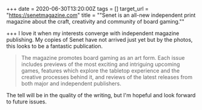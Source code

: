 +++
date = 2020-06-30T13:20:00Z
tags = []
target_url = "https://senetmagazine.com"
title = "\"Senet is an all-new independent print magazine about the craft, creativity and community of board gaming.\""

+++
I love it when my interests converge with independent magazine publishing. My copies of Senet have not arrived just yet but by the photos, this looks to be a fantastic publication. 

> The magazine promotes board gaming as an art form. Each issue includes previews of the most exciting and intriguing upcoming games, features which explore the tabletop experience and the creative processes behind it, and reviews of the latest releases from both major and independent publishers.

The tell will be in the quality of the writing, but I'm hopeful and look forward to future issues.